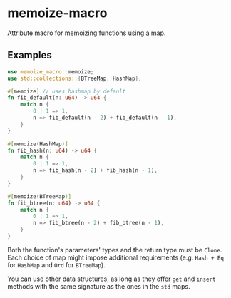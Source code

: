 # memoize-macro
Attribute macro for memoizing functions using a map.

## Examples
```rust
use memoize_macro::memoize;
use std::collections::{BTreeMap, HashMap};

#[memoize] // uses hashmap by default
fn fib_default(n: u64) -> u64 {
    match n {
        0 | 1 => 1,
        n => fib_default(n - 2) + fib_default(n - 1),
    }
}

#[memoize(HashMap)]
fn fib_hash(n: u64) -> u64 {
    match n {
        0 | 1 => 1,
        n => fib_hash(n - 2) + fib_hash(n - 1),
    }
}

#[memoize(BTreeMap)]
fn fib_btree(n: u64) -> u64 {
    match n {
        0 | 1 => 1,
        n => fib_btree(n - 2) + fib_btree(n - 1),
    }
}
```

Both the function's parameters' types and the return type must be `Clone`.
Each choice of map might impose additional requirements (e.g. `Hash + Eq` for `HashMap` and `Ord` for `BTreeMap`).

You can use other data structures, as long as they offer `get` and `insert` methods with the same signature as the ones in the `std` maps.
